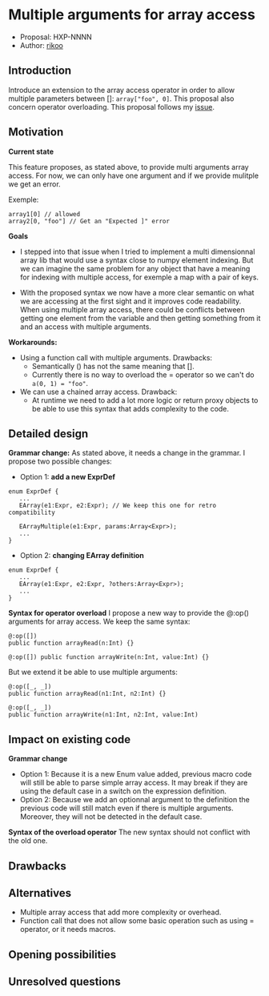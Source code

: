 # Multiple arguments for array access

* Proposal: HXP-NNNN
* Author: [rikoo](https://github.com/ErikRikoo)

## Introduction

Introduce an extension to the array access operator in order to allow multiple parameters between []: `array["foo", 0]`.
This proposal also concern operator overloading.
This proposal follows my [issue](https://github.com/HaxeFoundation/haxe/issues/9339).

## Motivation

**Current state** 

This feature proposes, as stated above, to provide multi arguments array access. 
For now, we can only have one argument and if we provide mulitple we get an error.

Exemple:
```
array1[0] // allowed
array2[0, "foo"] // Get an "Expected ]" error
```

**Goals**

- I stepped into that issue when I tried to implement a multi dimensionnal array lib that would use a syntax close to numpy element indexing.
But we can imagine the same problem for any object that have a meaning for indexing with multiple access, for exemple a map with a pair of keys.

- With the proposed syntax we now have a more clear semantic on what we are accessing at the first sight and it improves code readability.
When using multiple array access, there could be conflicts between getting one element from the variable and then getting something from it and an access with multiple arguments.


**Workarounds:**
- Using a function call with multiple arguments. Drawbacks:
  - Semantically () has not the same meaning that [].
  - Currently there is no way to overload the = operator so we can't do `a(0, 1) = "foo"`.
- We can use a chained array access. Drawback:
  - At runtime we need to add a lot more logic or return proxy objects to be able to use this syntax that adds complexity to the code. 

## Detailed design 
**Grammar change:**
As stated above, it needs a change in the grammar.
I propose two possible changes:
- Option 1: **add a new ExprDef**
```
enum ExprDef {
   ...
   EArray(e1:Expr, e2:Expr); // We keep this one for retro compatibility

   EArrayMultiple(e1:Expr, params:Array<Expr>);
   ...
}
```

- Option 2: **changing EArray definition**
```
enum ExprDef {
   ...
   EArray(e1:Expr, e2:Expr, ?others:Array<Expr>);
   ...
}
```

**Syntax for operator overload**
I propose a new way to provide the @:op() arguments for array access.
We keep the same syntax:
```
@:op([]) 
public function arrayRead(n:Int) {}

@:op([]) public function arrayWrite(n:Int, value:Int) {}
```
But we extend it be able to use multiple arguments:
```
@:op([_, _])
public function arrayRead(n1:Int, n2:Int) {}

@:op([_, _])
public function arrayWrite(n1:Int, n2:Int, value:Int)
```


## Impact on existing code
**Grammar change**
- Option 1:
Because it is a new Enum value added, previous macro code will still be able to parse simple array access. It may break if they are using the default case in a switch on the expression definition.
- Option 2:
Because we add an optionnal argument to the definition the previous code will still match even if there is multiple arguments. Moreover, they will not be detected in the default case.

**Syntax of the overload operator**
The new syntax should not conflict with the old one.

## Drawbacks


## Alternatives

- Multiple array access that add more complexity or overhead.
- Function call that does not allow some basic operation such as using = operator, or it needs macros.

## Opening possibilities

## Unresolved questions

